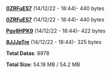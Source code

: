 [**0ZRFuES7**](/data/0ZRFuES7.txt) (14/12/22 - 18:44)- 440 bytes

[**0ZRFuES7**](/data/0ZRFuES7.txt) (14/12/22 - 18:44)- 440 bytes

[**Pgy8HPK9**](/data/Pgy8HPK9.txt) (14/12/22 - 18:44)- 422 bytes

[**8JJJpTre**](/data/8JJJpTre.txt) (14/12/22 - 18:44)- 325 bytes

**Total Datas**: 8978

**Total Size**: 54.18 MB / 54.2 MB